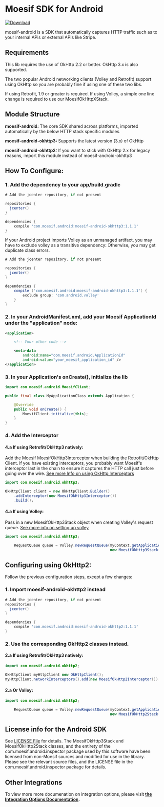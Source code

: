 # Moesif SDK for Android


 [ ![Download](https://api.bintray.com/packages/moesif/maven/moesif-android/images/download.svg) ](https://bintray.com/moesif/maven/moesif-android/_latestVersion)

moesif-android is a SDK that automatically captures HTTP traffic such as to your internal APIs or external APIs like Stripe.


## Requirements
This lib requires the use of OkHttp 2.2 or better. OkHttp 3.x is also supported.

The two popular Android networking clients (Volley and Retrofit) support using OkHttp so you are probably fine if using one of these two libs.

If using Retrofit, 1.9 or greater is required.
If using Volley, a simple one line change is required to use our MoesifOkHttpXStack.

## Module Structure
__moesif-android:__
The core SDK shared across platforms, imported automatically by the below HTTP stack specific modules.

__moesif-android-okhttp3:__
Supports the latest version (3.x) of OkHttp

__moesif-android-okhttp2:__
If you want to stick with OkHttp 2.x for legacy reasons, import this module instead of moesif-android-okhttp3

## How To Configure:

### 1. Add the dependency to your app/build.gradle
```gradle
# Add the jcenter repository, if not present

repositories {
  jcenter()
}

dependencies {
    compile 'com.moesif.android:moesif-android-okhttp3:1.1.1'
}
```

If your Android project imports Volley as an unmanaged artifact, you may have to exclude volley as a transitive dependency:
Otherwise, you may get duplicate class errors.

```gradle
# Add the jcenter repository, if not present

repositories {
  jcenter()
}

dependencies {
    compile ('com.moesif.android:moesif-android-okhttp3:1.1.1') {
        exclude group: 'com.android.volley'
    }
}
```

### 2. In your AndroidManifest.xml, add your Moesif ApplicationId under the "application" node:

```xml
<application>

    <!-- Your other code -->

    <meta-data
        android:name="com.moesif.android.ApplicationId"
        android:value="your_moesif_application_id" />
</application>
```

### 3. In your Application's onCreate(), initialize the lib

```java
import com.moesif.android.MoesifClient;

public final class MyApplicationClass extends Application {

    @Override
    public void onCreate() {
        MoesifClient.initialize(this);
    }
}
```


### 4. Add the Interceptor

#### 4.a If using Retrofit/OkHttp3 natively:
Add the Moesif MoesifOkHttp3Interceptor when building the Retrofit/OkHttp Client.
If you have existing interceptors, you probably want Moesif's interceptor last in the chain to ensure it captures the HTTP call
just before going over the wire.
[See more Info on using OkHttp Interceptors](https://github.com/square/okhttp/wiki/Interceptors)


```java
import com.moesif.android.okhttp3;

OkHttpClient client = new OkHttpClient.Builder()
    .addInterceptor(new MoesifOkHttp3Interceptor())
    .build();

```

#### 4.a If using Volley:
Pass in a new MoesifOkHttp3Stack object when creating Volley's request queue.
[See more info on setting up volley](https://developer.android.com/training/volley/requestqueue.html)


```java
import com.moesif.android.okhttp3;

    RequestQueue queue = Volley.newRequestQueue(myContext.getApplicationContext(),
                                                new MoesifOkHttp3Stack());

```

## Configuring using OkHttp2:
Follow the previous configuration steps, except a few changes:

### 1. Import moesif-android-okhttp2 instead
```gradle
# Add the jcenter repository, if not present
repositories {
  jcenter()
}

dependencies {
    compile 'com.moesif.android:moesif-android-okhttp2:1.1.1'
}
```

### 2. Use the corresponding OkHttp2 classes instead.

#### 2.a If using Retrofit/OkHttp3 natively:
```java
import com.moesif.android.okhttp2;

OkHttpClient myHttpClient new OkHttpClient();
myHttpClient.networkInterceptors().add(new MoesifOkHttp2Interceptor());

```

#### 2.a Or Volley:
```java
import com.moesif.android.okhttp2;

    RequestQueue queue = Volley.newRequestQueue(myContext.getApplicationContext(),
                                                new MoesifOkHttp2Stack(new OkHttpClient()));

```

## License info for the Android SDK
See [LICENSE File](https://raw.githubusercontent.com/Moesif/moesif-android/master/LICENSE) for details. The MoesifOkHttp3Stack and
MoesifOkHttp2Stack classes, and the entirety of the com.moesif.android.inspector package used by this
software have been licensed from non-Moesif sources and modified
for use in the library. Please see the relevant source files, and the
LICENSE file in the com.moesif.android.inspector package for details.

## Other Integrations

To view more more documenation on integration options, please visit __[the Integration Options Documentation](https://www.moesif.com/docs/getting-started/integration-options/).__
